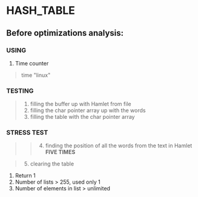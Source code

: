 # HASH_TABLE

Before optimizations analysis:
------------------------------

### USING
1. Time counter
  > time "linux"

### TESTING
  
  > 1. filling the buffer up with Hamlet from file
  > 2. filling the char pointer array up with the words
  > 3. filling the table with the char pointer array

### STRESS TEST
  >   > 4. finding the position of all the words from the text in Hamlet **FIVE TIMES**
  
  > 5. clearing the table

1.  Return 1
  1. Number of lists
    > 255, used only 1
  2. Number of elements in list
    > unlimited
